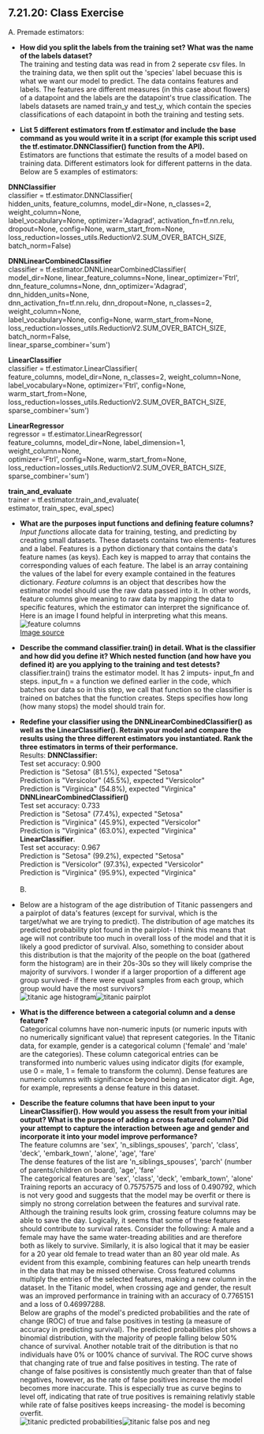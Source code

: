 ## 7.21.20: Class Exercise
A. Premade estimators:<br/>
- **How did you split the labels from the training set?  What was the name of the labels dataset?**<br/>
The training and testing data was read in from 2 seperate csv files. In the training data, we then split out the 'species' label becuase this is what we want our model to predict. The data contains features and labels. The features are different measures (in this case about flowers) of a datapoint and the labels are the datapoint's true classification. The labels datasets are named train_y and test_y, which contain the species classifications of each datapoint in both the training and testing sets.<br/>

- **List 5 different estimators from tf.estimator and include the base command as you would write it in a script (for example this script used the tf.estimator.DNNClassifier() function from the API).**<br/>
Estimators are functions that estimate the results of a model based on training data. Different estimators look for different patterns in the data. Below are 5 examples of estimators:<br/>

**DNNClassifier**<br/>
classifier = tf.estimator.DNNClassifier(<br/>
    hidden_units, feature_columns, model_dir=None, n_classes=2, weight_column=None,<br/>
    label_vocabulary=None, optimizer='Adagrad', activation_fn=tf.nn.relu,<br/>
    dropout=None, config=None, warm_start_from=None,<br/>
    loss_reduction=losses_utils.ReductionV2.SUM_OVER_BATCH_SIZE, batch_norm=False)<br/>

**DNNLinearCombinedClassifier**<br/>
classifier = tf.estimator.DNNLinearCombinedClassifier(<br/>
    model_dir=None, linear_feature_columns=None, linear_optimizer='Ftrl',<br/>
    dnn_feature_columns=None, dnn_optimizer='Adagrad', dnn_hidden_units=None,<br/>
    dnn_activation_fn=tf.nn.relu, dnn_dropout=None, n_classes=2, weight_column=None,<br/>
    label_vocabulary=None, config=None, warm_start_from=None,<br/>
    loss_reduction=losses_utils.ReductionV2.SUM_OVER_BATCH_SIZE, batch_norm=False,<br/>
    linear_sparse_combiner='sum')<br/>
    
**LinearClassifier**<br/>
classifier = tf.estimator.LinearClassifier(<br/>
    feature_columns, model_dir=None, n_classes=2, weight_column=None,<br/>
    label_vocabulary=None, optimizer='Ftrl', config=None, warm_start_from=None,<br/>
    loss_reduction=losses_utils.ReductionV2.SUM_OVER_BATCH_SIZE,<br/>
    sparse_combiner='sum')<br/>

**LinearRegressor**<br/>
regressor = tf.estimator.LinearRegressor(<br/>
    feature_columns, model_dir=None, label_dimension=1, weight_column=None,<br/>
    optimizer='Ftrl', config=None, warm_start_from=None,<br/>
    loss_reduction=losses_utils.ReductionV2.SUM_OVER_BATCH_SIZE,<br/>
    sparse_combiner='sum')<br/>
    
**train_and_evaluate**<br/>
trainer = tf.estimator.train_and_evaluate(<br/>
    estimator, train_spec, eval_spec)<br/>
    
- **What are the purposes input functions and defining feature columns?**<br/>
*Input functions* allocate data for training, testing, and predicting by creating small datasets. These datasets contains two elements- features and a label. Features is a python dictionary that contains the data's feature names (as keys). Each key is mapped to array that contains the corresponding values of each feature. The label is an array containing the values of the label for every example contained in the features dictionary. *Feature columns* is an object that describes how the estimator model should use the raw data passed into it. In other words, feature columns give meaning to raw data by mapping the data to specific features, which the estimator can interpret the significance of. Here is an image I found helpful in interpreting what this means.<br/>
![feature columns](https://aeraposo.github.io/Data-310-Public-Raposo/feature_columns.png)<br/>
[Image source](https://medium.com/ml-book/demonstration-of-tensorflow-feature-columns-tf-feature-column-3bfcca4ca5c4)<br/>

- **Describe the command classifier.train() in detail.  What is the classifier and how did you define it?  Which nested function (and how have you defined it) are you applying to the training and test detests?**<br/>
classifier.train() trains the estimator model. It has 2 imputs- input_fn and steps. input_fn = a function we defined earlier in the code, which batches our data so in this step, we call that function so the classifier is trained on batches that the function creates. Steps specifies how long (how many stops) the model should train for.<br/>

- **Redefine your classifier using the DNNLinearCombinedClassifier() as well as the LinearClassifier().  Retrain your model and compare the results using the three different estimators you instantiated.  Rank the three estimators in terms of their performance.**<br/>
Results:
**DNNClassifier:**<br/>
Test set accuracy: 0.900<br/>
Prediction is "Setosa" (81.5%), expected "Setosa"<br/>
Prediction is "Versicolor" (45.5%), expected "Versicolor"<br/>
Prediction is "Virginica" (54.8%), expected "Virginica"<br/>
**DNNLinearCombinedClassifier()**<br/>
Test set accuracy: 0.733<br/>
Prediction is "Setosa" (77.4%), expected "Setosa"<br/>
Prediction is "Virginica" (45.9%), expected "Versicolor"<br/>
Prediction is "Virginica" (63.0%), expected "Virginica"<br/>
**LinearClassifier**.<br/>
Test set accuracy: 0.967<br/>
Prediction is "Setosa" (99.2%), expected "Setosa"<br/>
Prediction is "Versicolor" (97.3%), expected "Versicolor"<br/>
Prediction is "Virginica" (95.9%), expected "Virginica"<br/><br/>
B.<br/>
- Below are a histogram of the age distribution of Titanic passengers and a pairplot of data's features (except for survival, which is the target/what we are trying to predict). The distribution of age matches its predicted probability plot found in the pairplot- I think this means that age will not contribute too much in overall loss of the model and that it is likely a good predictor of survival. Also, something to consider about this distribution is that the majority of the people on the boat (gathered form the histogram) are in their 20s-30s so they will likely comprise the majority of survivors. I wonder if a larger proportion of a different age group survived- if there were equal samples from each group, which group would have the most survivors?<br/>
![titanic age histogram](https://aeraposo.github.io/Data-310-Public-Raposo/age_hist.png)![titanic pairplot](https://aeraposo.github.io/Data-310-Public-Raposo/titanic_pairplot.png)<br/>
- **What is the difference between a categorial column and a dense feature?**<br/>
Categorical columns have non-numeric inputs (or numeric inputs with no numerically significant value) that represent categories. In the Titanic data, for example, gender is a categorical column ('female' and 'male' are the categories). These column categorical entries can be transformed into numberic values using indicator digits (for example, use 0 = male, 1 = female to transform the column). Dense features are numeric columns with significance beyond being an indicator digit. Age, for example, represents a dense feature in this dataset.<br/>

- **Describe the feature columns that have been input to your LinearClassifier().  How would you assess the result from your initial output?  What is the purpose of adding a cross featured column?  Did your attempt to capture the interaction between age and gender and incorporate it into your model improve performance?**<br/>
The feature columns are 'sex', 'n_siblings_spouses', 'parch', 'class', 'deck', 'embark_town', 'alone', 'age', 'fare'<br/>
The dense features of the list are 'n_siblings_spouses', 'parch' (number of parents/children on board), 'age', 'fare'<br/>
The categorical features are 'sex', 'class', 'deck', 'embark_town', 'alone'<br/>
Training reports an accuracy of 0.75757575 and loss of 0.490792, which is not very good and suggests that the model may be overfit or there is simply no strong correlation between the features and survival rate.<br/>
Although the training results look grim, crossing feature columns may be able to save the day. Logically, it seems that some of these features should contribute to survival rates. Consider the following: A male and a female may have the same water-treading abilities and are therefore both as likely to survive. Similarly, it is also logical that it may be easier for a 20 year old female to tread water than an 80 year old male. As evident from this example, combining features can help unearth trends in the data that may be missed otherwise. Cross featured columns multiply the entries of the selected features, making a new column in the dataset. In the Titanic model, when crossing age and gender, the result was an improved performance in training with an accuracy of 0.7765151 and a loss of 0.46997288.<br/>
Below are graphs of the model's predicted probabilities and the rate of change (ROC) of true and false positives in testing (a measure of accuracy in predicting survival). The predicted probabilities plot shows a binomial distribution, with the majority of people falling below 50% chance of survival. Another notable trait of the ditribution is that no individuals have 0% or 100% chance of survival. The ROC curve shows that changing rate of true and false positives in testing. The rate of change of false positives is consistently much greater than that of false negatives, however, as the rate of false positives increase the model becomes more inaccurate. This is especially true as curve begins to level off, indicating that rate of true positives is remaining relativly stable while rate of false positives keeps increasing- the model is becoming overfit.<br/>
![titanic predicted probabilities](https://aeraposo.github.io/Data-310-Public-Raposo/titanic_pred_prob.png)![titanic false pos and neg](https://aeraposo.github.io/Data-310-Public-Raposo/titanic_pos_neg.png)<br/>
